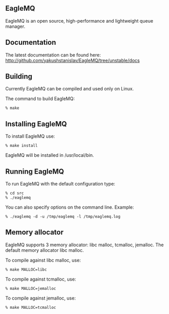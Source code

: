 EagleMQ
-------
EagleMQ is an open source, high-performance and lightweight queue manager.

Documentation
-------------
The latest documentation can be found here: http://github.com/yakushstanislav/EagleMQ/tree/unstable/docs

Building
--------
Currently EagleMQ can be compiled and used only on Linux.

The command to build EagleMQ:

    % make

Installing EagleMQ
------------------
To install EagleMQ use:

    % make install

EagleMQ will be installed in /usr/local/bin.

Running EagleMQ
---------------
To run EagleMQ with the default configuration type:

    % cd src
    % ./eaglemq

You can also specify options on the command line. Example:

    % ./eaglemq -d -u /tmp/eaglemq -l /tmp/eaglemq.log

Memory allocator
----------------
EagleMQ supports 3 memory allocator: libc malloc, tcmalloc, jemalloc.
The default memory allocator libc malloc.

To compile against libc malloc, use:

    % make MALLOC=libc

To compile against tcmalloc, use:

    % make MALLOC=jemalloc

To compile against jemalloc, use:

    % make MALLOC=tcmalloc